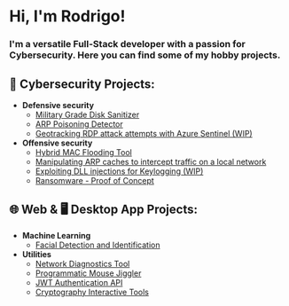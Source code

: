 <h1>Hi, I'm Rodrigo! <br/>
<!-- <a href="https://github.com/RodrigoCossi">Programmer</a>, <a href="https://www.linkedin.com/in/rodrigo-cossi-867679162/">Cybersecurity Professional</a> -->
<!-- <a href="https://www.linkedin.com/in/rodrigo-cossi-867679162/">Programmer</a>, <a href="https://www.certifiedcyberprofessional.com/team-4">Cybersecurity Professional</a> -->
</h1>

<h3>I'm a versatile Full-Stack developer with a passion for Cybersecurity. Here you can find some of my hobby projects.</h3>

<h2>🔐 Cybersecurity Projects:</h2>

- <b>Defensive security</b>
  - [<!-- Secure Wipe - -->Military Grade Disk Sanitizer](https://github.com/RodrigoCossi/SecureWipe)
  - [<!--ARP Sentinel - -->ARP Poisoning Detector](https://github.com/RodrigoCossi/ARP-Sentinel)
  - [<!--RDP Radar - -->Geotracking RDP attack attempts with Azure Sentinel (WIP)](https://github.com/RodrigoCossi/RDP-Radar)
- <b>Offensive security</b>
  - [<!--Switch Killer - -->Hybrid MAC Flooding Tool](https://github.com/RodrigoCossi/SwitchKiller)
  - [<!--ARP Spoofer - -->Manipulating ARP caches to intercept traffic on a local network](https://github.com/RodrigoCossi/ARP-Spoofer)
  - [<!--Key Hook - -->Exploiting DLL injections for Keylogging (WIP)](https://github.com/RodrigoCossi/KeyHook)
  - [<!--Ransomware - -->Ransomware - Proof of Concept](https://github.com/RodrigoCossi/Ransomware)

<h2>🌐 Web & 🖥️ Desktop App Projects:</h2>

- <b>Machine Learning</b>
  - [<!--FaceID - -->Facial Detection and Identification](https://github.com/RodrigoCossi/FaceID)
- <b>Utilities</b>
  - [<!--NetworkScanner - -->Network Diagnostics Tool](https://github.com/RodrigoCossi/NetworkScanner)
  - [<!--Jiggle Bot - -->Programmatic Mouse Jiggler](https://github.com/RodrigoCossi/JiggleBot)
  - [<!--JWT_Auth - -->JWT Authentication API](https://github.com/RodrigoCossi/JWT_Auth)
  - [<!--Cryptography - -->Cryptography Interactive Tools](https://github.com/RodrigoCossi/Cryptography)




<!--
<h2> 📜 Certificates:</h2>

- <b>Full Stack Web App (React, NodeJS, Azure, and Machine Learning Components)</b>
  - [Image Analysis Middleware](https://github.com/joshmadakor1/4chan-Image-Analysis-Middleware-C964) <b><i>(Potentially NSFW)</b></i>
- <b>PowerShell</b>
  - [Windows EventLog: Failed RDP Logins Source IP to full GeoData Conversion](https://github.com/joshmadakor1/Sentinel-Lab)
  - [Active Directory Bulk User Creation](https://github.com/joshmadakor1/AD_PS)
  - [FIM (File Integrity Monitor)](https://github.com/joshmadakor1/PowerShell-Integrity-FIM)
- <b>C# (.NET Desktop Applications)</b>
  - [Ransomware Proof of Concept (Encrypter)](https://github.com/joshmadakor1/EncrypterPOC)
  - [Ransomware Proof of Concept (Decrypter)](https://github.com/joshmadakor1/DecrypterPOC)
  - [Keylogger with Email Capability](https://github.com/joshmadakor1/Key-Logger-With-Email)
- <b>Python</b>
  - [Package Delivery Application (Datastructures and Algorithms Demo)](https://github.com/joshmadakor1/Package-Delivery-Pathfinding-Algorithm)

-->
